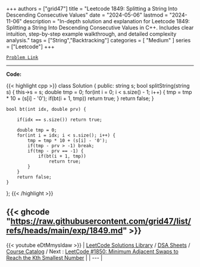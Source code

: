 
+++
authors = ["grid47"]
title = "Leetcode 1849: Splitting a String Into Descending Consecutive Values"
date = "2024-05-06"
lastmod = "2024-11-06"
description = "In-depth solution and explanation for Leetcode 1849: Splitting a String Into Descending Consecutive Values in C++. Includes clear intuition, step-by-step example walkthrough, and detailed complexity analysis."
tags = ["String","Backtracking"]
categories = [
    "Medium"
]
series = ["Leetcode"]
+++



[`Problem Link`](https://leetcode.com/problems/splitting-a-string-into-descending-consecutive-values/description/)

---
**Code:**

{{< highlight cpp >}}
class Solution {
public:
    string s;
    bool splitString(string s) {
        this->s = s;
        double tmp = 0;
        for(int i = 0; i < s.size() - 1; i++) {
            tmp = tmp * 10 + (s[i] - '0');
            if(bt(i + 1, tmp)) return true;
        }
        return false;
    }
    
    bool bt(int idx, double prv) {

        if(idx == s.size()) return true;
        
        double tmp = 0;
        for(int i = idx; i < s.size(); i++) {
            tmp = tmp * 10 + (s[i] - '0');
            if(tmp - prv > -1) break;
            if(tmp - prv == -1) {
                if(bt(i + 1, tmp))
                    return true;
            }
        }
        return false;
    }
};
{{< /highlight >}}

{{< ghcode "https://raw.githubusercontent.com/grid47/list/refs/heads/main/exp/1849.md" >}}
---
{{< youtube eDtMmysldaw >}}
| [LeetCode Solutions Library](https://grid47.xyz/leetcode/) / [DSA Sheets](https://grid47.xyz/sheets/) / [Course Catalog](https://grid47.xyz/courses/) / Next : [LeetCode #1850: Minimum Adjacent Swaps to Reach the Kth Smallest Number](https://grid47.xyz/leetcode/solution-1850-minimum-adjacent-swaps-to-reach-the-kth-smallest-number/) |
| --- |
